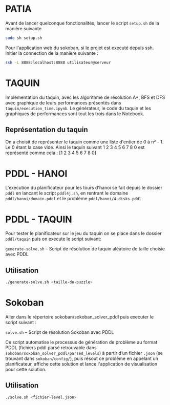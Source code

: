 # PATIA

Avant de lancer quelconque fonctionalités, lancer le script `setup.sh` de la manière suivante
```bash
sudo sh setup.sh
```
Pour l'application web du sokoban, si le projet est executé depuis ssh. Initier la connection de la manière suivante : 
```bash
ssh -L 8888:localhost:8888 utilisateur@serveur
```

# TAQUIN

Implémentation du taquin, avec les algorithme de résolution A*, BFS et DFS avec graphique de leurs performances présentés dans `taquin/execution_time.ipynb`. Le générateur, le code du taquin et les graphiques de performances sont tout les trois dans le Notebook. 

## Représentation du taquin
On a choisit de représenter le taquin comme une liste d'entier de 0 à n² - 1. Le 0 étant la case vide.
Ainsi le taquin suivant 
1 2 3
4 5 6
7 8 0
est représenté comme cela :
[1 2 3 4 5 6 7 8 0]

# PDDL - HANOI

L'execution du planificateur pour les tours d'hanoi se fait depuis le dossier `pddl` en lancant le script `pddl4j.sh`, en rentrant le domaine `pddl/hanoi/domain.pddl` et le problème `pddl/hanoi/4-disks.pddl`

# PDDL - TAQUIN

Pour tester le planificateur sur le jeu du taquin on se place dans le dossier `pddl/taquin` puis on execute le script suivant:

`generate-solve.sh` – Script de résolution de taquin aléatoire de taille choisie avec PDDL
## Utilisation

```bash
./generate-solve.sh <taille-du-puzzle>
```

# Sokoban

Aller dans le répertoire sokoban/sokoban_solver_pddl puis executer le script suivant :

`solve.sh` – Script de résolution Sokoban avec PDDL

Ce script automatise le processus de génération de problème au format PDDL (fichiers pddl parsé retrouvable dans `sokoban/sokoban_solver_pddl/parsed_levels`) à partir d’un fichier `.json` (se trouvant dans `sokoban/config/`), puis résout ce problème en appelant un planificateur, affiche cette solution et lance l'application de visualisation pour cette solution.

## Utilisation

```bash
./solve.sh <fichier-level.json>
